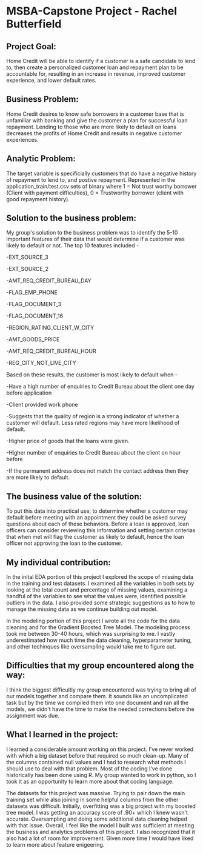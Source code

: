 # MSBA-Capstone Project - Rachel Butterfield

## Project Goal: 

Home Credit will be able to identify if a customer is a safe candidate to lend to, then create a personalized customer loan and repayment plan to be accountable for, resulting in an increase in revenue, improved customer experience, and lower default rates.

## Business Problem: 

Home Credit desires to know safe borrowers in a customer base that is unfamiliar with banking and give the customer a plan for successful loan repayment. Lending to those who are more likely to default on loans decreases the profits of Home Credit and results in negative customer experiences.

## Analytic Problem: 

The target variable is specificially customers that do have a negative history of repayment to lend to, and postive repayment. Represented in the application_train/test.csv sets of binary where 1 = Not trust worthy borrower (Client with payment difficulties), 0 = Trustworthy borrower (client with good repayment history).

## Solution to the business problem:

My group's solution to the business problem was to identify the 5-10 important features of their data that would determine if a customer was likely to default or not. The top 10 features included -

-EXT_SOURCE_3 

-EXT_SOURCE_2 

-AMT_REQ_CREDIT_BUREAU_DAY 

-FLAG_EMP_PHONE 

-FLAG_DOCUMENT_3 

-FLAG_DOCUMENT_16 

-REGION_RATING_CLIENT_W_CITY

-AMT_GOODS_PRICE 

-AMT_REQ_CREDIT_BUREAU_HOUR 

-REG_CITY_NOT_LIVE_CITY

Based on these results, the customer is most likely to default when -

-Have a high number of enquiries to Credit Bureau about the client one day before application

-Client provided work phone

-Suggests that the quality of region is a strong indicator of whether a customer will default. Less rated regions may have more likelihood of default.

-Higher price of goods that the loans were given. 

-Higher number of enquiries to Credit Bureau about the client on hour before

-If the permanent address does not match the contact address then they are more likely to default. 

## The business value of the solution:

To put this data into practical use, to determine whether a customer may default before meeting with an appointment they could be asked survey questions about each of these behaviors. Before a loan is approved, loan officers can consider reviewing this information and setting certain criterias that when met will flag the customer as likely to default, hence the loan officer not approving the loan to the customer. 

## My individual contribution: 

In the inital EDA portion of this project I explored the scope of missing data in the training and test datasets. I examined all the variables in both sets by looking at the total count and percentage of missing values, examining a handful of the variables to see what the values were, identified possible outliers in the data. I also provided some strategic suggestions as to how to manage the missing data as we continue building out model.

In the modeling portion of this project I wrote all the code for the data cleaning and for the Gradient Boosted Tree Model. The modeling process took me between 30-40 hours, which was surprising to me. I vastly underestimated how much time the data cleaning, hyperparameter tuning, and other techinques like oversampling would take me to figure out. 

## Difficulties that my group encountered along the way:

I think the biggest difficultly my group encountered was trying to bring all of our models together and compare them. It sounds like an uncomplicated task but by the time we compiled them into one document and ran all the models, we didn't have the time to make the needed corrections before the assignment was due. 

## What I learned in the project:

I learned a considerable amount working on this project. I've never worked with which a big dataset before that required so much clean-up. Many of the columns contained null values and I had to research what methods I should use to deal with that problem. Most of the coding I've done historically has been done using R. My group wanted to work in python, so I took it as an opportunity to learn more about that coding language. 

The datasets for this project was massive. Trying to pair down the main training set while also joining in some helpful columns from the other datasets was difficult. Initially, overfitting was a big project with my boosted tree model. I was getting an accuracy score of .90+ which I knew wasn't accurate. Oversampling and doing some additional data cleaning helped with that issue. Overall, I feel like the model I built was sufficient at meeting the business and analytics problems of this project. I also recognized that it also had a lot of room for improvement. Given more time I would have liked to learn more about feature enigeering. 
